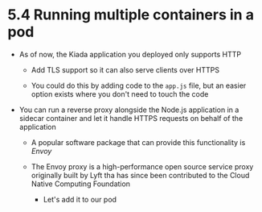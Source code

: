 # 5.4 Running multiple containers in a pod

* As of now, the Kiada application you deployed only supports HTTP

  * Add TLS support so it can also serve clients over HTTPS

  * You could do this by adding code to the `app.js` file, but an easier option exists where you don't need to touch the code

* You can run a reverse proxy alongside the Node.js application in a sidecar container and let it handle HTTPS requests on behalf of the application

  * A popular software package that can provide this functionality is _Envoy_

  * The Envoy proxy is a high-performance open source service proxy originally built by Lyft tha has since been contributed to the Cloud Native Computing Foundation

    * Let's add it to our pod
